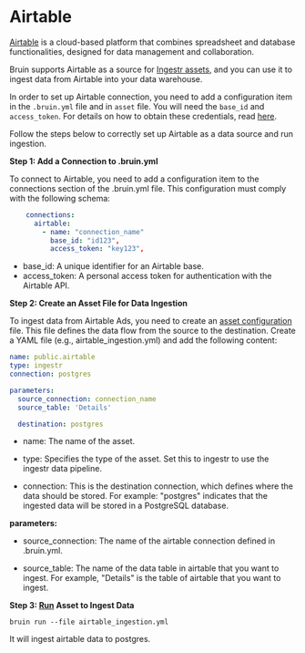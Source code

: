 # Airtable
[Airtable](https://www.airtable.com/) is a cloud-based platform that combines spreadsheet and database functionalities, designed for data management and collaboration.

Bruin supports Airtable as a source for [Ingestr assets](https://bruin-data.github.io/bruin/assets/ingestr.html), and you can use it to ingest data from Airtable into your data warehouse.

In order to set up Airtable connection, you need to add a configuration item in the `.bruin.yml` file and in `asset` file. 
You will need the `base_id` and `access_token`. For details on how to obtain these credentials, read [here](https://dlthub.com/docs/dlt-ecosystem/verified-sources/airtable#setup-guide).

Follow the steps below to correctly set up Airtable as a data source and run ingestion.

**Step 1: Add a Connection to .bruin.yml**

To connect to Airtable, you need to add a configuration item to the connections section of the .bruin.yml file. This configuration must comply with the following schema:

```yaml
    connections:
      airtable:
        - name: "connection_name"
          base_id: "id123",
          access_token: "key123",
```

- base_id: A unique identifier for an Airtable base.
- access_token: A personal access token for authentication with the Airtable API.

**Step 2: Create an Asset File for Data Ingestion**

To ingest data from Airtable Ads, you need to create an [asset configuration](https://bruin-data.github.io/bruin/assets/ingestr.html#asset-structure)  file. This file defines the data flow from the source to the destination. Create a YAML file (e.g., airtable_ingestion.yml) and add the following content:

```yaml
name: public.airtable
type: ingestr
connection: postgres

parameters:
  source_connection: connection_name
  source_table: 'Details'

  destination: postgres
```
- name: The name of the asset.

- type: Specifies the type of the asset. Set this to ingestr to use the ingestr data pipeline.

- connection: This is the destination connection, which defines where the data should be stored. For example: "postgres" indicates that the ingested data will be stored in a PostgreSQL database.

**parameters:**
- source_connection: The name of the airtable connection defined in .bruin.yml.

- source_table: The name of the data table in airtable that you want to ingest. For example, "Details" is the table of airtable that you want to ingest.

**Step 3: [Run](https://bruin-data.github.io/bruin/commands/run.html) Asset to Ingest Data**
```
bruin run --file airtable_ingestion.yml
```
It will ingest airtable data to postgres. 
